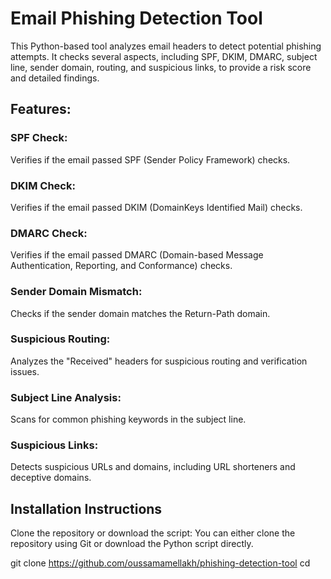 # Email Phishing Detection Tool
This Python-based tool analyzes email headers to detect potential phishing attempts. It checks several aspects, including SPF, DKIM, DMARC, subject line, sender domain, routing, and suspicious links, to provide a risk score and detailed findings.

## Features:
### SPF Check: 
Verifies if the email passed SPF (Sender Policy Framework) checks.
### DKIM Check: 
Verifies if the email passed DKIM (DomainKeys Identified Mail) checks.
### DMARC Check: 
Verifies if the email passed DMARC (Domain-based Message Authentication, Reporting, and Conformance) checks.
### Sender Domain Mismatch: 
Checks if the sender domain matches the Return-Path domain.
### Suspicious Routing: 
Analyzes the "Received" headers for suspicious routing and verification issues.
### Subject Line Analysis: 
Scans for common phishing keywords in the subject line.
### Suspicious Links: 
Detects suspicious URLs and domains, including URL shorteners and deceptive domains.

## Installation Instructions
Clone the repository or download the script: You can either clone the repository using Git or download the Python script directly.

git clone https://github.com/oussamamellakh/phishing-detection-tool
cd 

